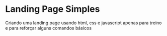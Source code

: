 # Landing Page Simples

Criando uma landing page usando html, css e javascript apenas para treino e para reforçar alguns comandos básicos
